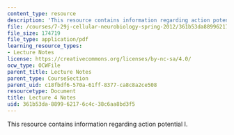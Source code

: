 ```yaml
---
content_type: resource
description: 'This resource contains information regarding action potential I. '
file: /courses/7-29j-cellular-neurobiology-spring-2012/361b53da889962176c4c38c6aa8bd3f5_MIT7_29JS12_lecture4.pdf
file_size: 174719
file_type: application/pdf
learning_resource_types:
- Lecture Notes
license: https://creativecommons.org/licenses/by-nc-sa/4.0/
ocw_type: OCWFile
parent_title: Lecture Notes
parent_type: CourseSection
parent_uid: c18fbdf6-570a-61ff-8377-ca8c8a2ce508
resourcetype: Document
title: Lecture 4 Notes
uid: 361b53da-8899-6217-6c4c-38c6aa8bd3f5
---
```

This resource contains information regarding action potential I. 